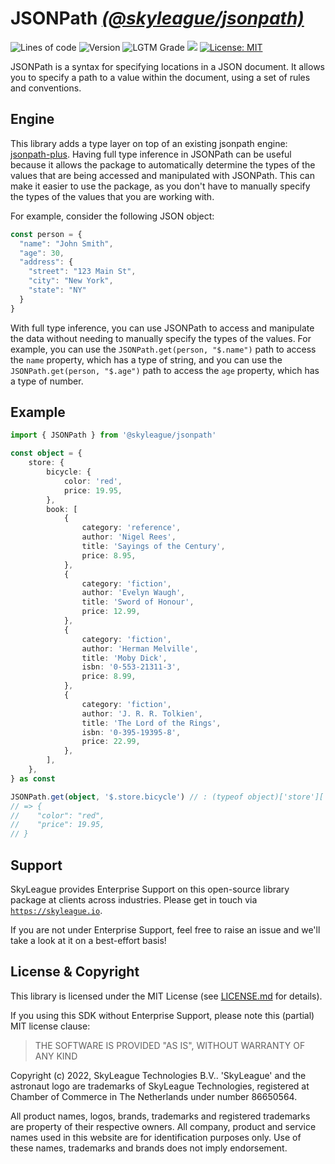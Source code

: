 # JSONPath [_(@skyleague/jsonpath)_](https://skyleague.github.io/jsonpath/)

<p>
  <img alt="Lines of code" src="https://img.shields.io/tokei/lines/github/skyleague/jsonpath" />
  <img alt="Version" src="https://img.shields.io/github/package-json/v/skyleague/jsonpath" />
  <img alt="LGTM Grade" src="https://img.shields.io/lgtm/grade/javascript/github/skyleague/jsonpath" />
  <img src="https://img.shields.io/badge/node-%3E%3D16-blue.svg" />
  <a href="#" target="_blank">
    <img alt="License: MIT" src="https://img.shields.io/badge/License-MIT-yellow.svg" />
  </a>
</p>

JSONPath is a syntax for specifying locations in a JSON document. It allows you to specify a path to a value within the document, using a set of rules and conventions.

## Engine
This library adds a type layer on top of an existing jsonpath engine: [jsonpath-plus](https://www.npmjs.com/package/jsonpath-plus). Having full type inference in JSONPath can be useful because it allows the package to automatically determine the types of the values that are being accessed and manipulated with JSONPath. This can make it easier to use the package, as you don't have to manually specify the types of the values that you are working with.


For example, consider the following JSON object:

```ts
const person = {
  "name": "John Smith",
  "age": 30,
  "address": {
    "street": "123 Main St",
    "city": "New York",
    "state": "NY"
  }
}
```

With full type inference, you can use JSONPath to access and manipulate the data without needing to manually specify the types of the values. For example, you can use the `JSONPath.get(person, "$.name")` path to access the `name` property, which has a type of string, and you can use the `JSONPath.get(person, "$.age")` path to access the `age` property, which has a type of number.

## Example

```ts
import { JSONPath } from '@skyleague/jsonpath'

const object = {
    store: {
        bicycle: {
            color: 'red',
            price: 19.95,
        },
        book: [
            {
                category: 'reference',
                author: 'Nigel Rees',
                title: 'Sayings of the Century',
                price: 8.95,
            },
            {
                category: 'fiction',
                author: 'Evelyn Waugh',
                title: 'Sword of Honour',
                price: 12.99,
            },
            {
                category: 'fiction',
                author: 'Herman Melville',
                title: 'Moby Dick',
                isbn: '0-553-21311-3',
                price: 8.99,
            },
            {
                category: 'fiction',
                author: 'J. R. R. Tolkien',
                title: 'The Lord of the Rings',
                isbn: '0-395-19395-8',
                price: 22.99,
            },
        ],
    },
} as const

JSONPath.get(object, '$.store.bicycle') // : (typeof object)['store']['bicycle']
// => {
//    "color": "red",
//    "price": 19.95,
// }
```


## Support

SkyLeague provides Enterprise Support on this open-source library package at clients across industries. Please get in touch via [`https://skyleague.io`](https://skyleague.io).

If you are not under Enterprise Support, feel free to raise an issue and we'll take a look at it on a best-effort basis!

## License & Copyright

This library is licensed under the MIT License (see [LICENSE.md](./LICENSE.md) for details).

If you using this SDK without Enterprise Support, please note this (partial) MIT license clause:

> THE SOFTWARE IS PROVIDED "AS IS", WITHOUT WARRANTY OF ANY KIND

Copyright (c) 2022, SkyLeague Technologies B.V.. 'SkyLeague' and the astronaut logo are trademarks of SkyLeague Technologies, registered at Chamber of Commerce in The Netherlands under number 86650564.

All product names, logos, brands, trademarks and registered trademarks are property of their respective owners. All company, product and service names used in this website are for identification purposes only. Use of these names, trademarks and brands does not imply endorsement.
